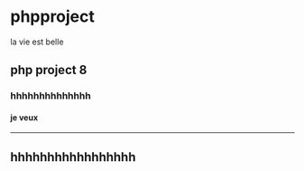 # phpproject
la vie est belle

## php project 8
### hhhhhhhhhhhhhh
#### je veux
---
hhhhhhhhhhhhhhhhh
---

